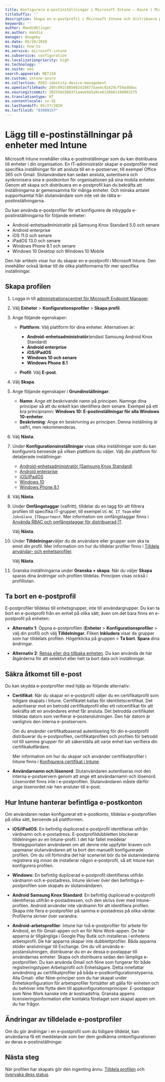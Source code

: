 ```yaml
---
title: Konfigurera e-postinställningar i Microsoft Intune – Azure | Microsoft Docs
titleSuffix: ''
description: Skapa en e-postprofil i Microsoft Intune och distribuera profilen till Android-enhetsadministratör-, Android Enterprise-, iOS-, iPadOS- och Windows-enheter. Använd e-postprofiler för att konfigurera vanliga e-postinställningar, inklusive en e-postserver och autentiseringsmetoder för att ansluta till företagets e-post på enheter som du hanterar.
keywords: ''
author: MandiOhlinger
ms.author: mandia
manager: dougeby
ms.date: 05/20/2020
ms.topic: how-to
ms.service: microsoft-intune
ms.subservice: configuration
ms.localizationpriority: high
ms.technology: ''
ms.suite: ems
search.appverid: MET150
ms.custom: intune-azure
ms.collection: M365-identity-device-management
ms.openlocfilehash: 205c892c885682d10877aae4c92429cf59adb0ac
ms.sourcegitcommit: 302556d3b03f1a4eb9a5a9ce6138b8119d901575
ms.translationtype: HT
ms.contentlocale: sv-SE
ms.lasthandoff: 05/27/2020
ms.locfileid: "83989157"
---
```

# <a name="add-email-settings-to-devices-using-intune"></a>Lägg till e-postinställningar på enheter med Intune

Microsoft Intune innehåller olika e-postinställningar som du kan distribuera till enheter i din organisation. En IT-administratör skapar e-postprofiler med specifika inställningar för att ansluta till en e-postserver, till exempel Office 365 och Gmail. Slutanvändare kan sedan ansluta, autentisera och synkronisera sina e-postkonton för organisationen på sina mobila enheter. Genom att skapa och distribuera en e-postprofil kan du bekräfta att inställningarna är gemensamma för många enheter. Och minska antalet supportsamtal från slutanvändare som inte vet de rätta e-postinställningarna.

Du kan använda e-postprofiler för att konfigurera de inbyggda e-postinställningarna för följande enheter:

- Android-enhetsadministratör på Samsung Knox Standard 5.0 och senare
- Android enterprise
- iOS 11.0 och senare
- iPadOS 13.0 och senare
- Windows Phone 8.1 och senare
- Windows 10 Desktop och Windows 10 Mobile

Den här artikeln visar hur du skapar en e-postprofil i Microsoft Intune. Den innehåller också länkar till de olika plattformarna för mer specifika inställningar.

## <a name="create-the-profile"></a>Skapa profilen

1. Logga in till [administrationscentret för Microsoft Endpoint Manager](https://go.microsoft.com/fwlink/?linkid=2109431).
2. Välj **Enheter** > **Konfigurationsprofiler** > **Skapa profil**.
3. Ange följande egenskaper:

    - **Plattform**: Välj plattform för dina enheter. Alternativen är:  

        - **Android-enhetsadministratör**(endast Samsung Android Knox Standard)
        - **Android enterprise**
        - **iOS/iPadOS**
        - **Windows 10 och senare**
        - **Windows Phone 8.1**

    - **Profil**: Välj **E-post**.

4. Välj **Skapa**.
5. Ange följande egenskaper i **Grundinställningar**:

    - **Namn**: Ange ett beskrivande namn på principen. Namnge dina principer så att du enkelt kan identifiera dem senare. Exempel på ett bra principnamn: **Windows 10: E-postinställningar för alla Windows 10-enheter**.
    - **Beskrivning**: Ange en beskrivning av principen. Denna inställning är valfri, men rekommenderas.

6. Välj **Nästa**.

7. Under **Konfigurationsinställningar**  visas olika inställningar som du kan konfigurera beroende på vilken plattform du väljer. Välj din plattform för detaljerade inställningar:

    - [Android-enhetsadministratör (Samsung Knox Standard)](email-settings-android.md)
    - [Android enterprise](email-settings-android-enterprise.md)
    - [iOS/iPadOS](email-settings-ios.md)
    - [Windows 10](email-settings-windows-10.md)
    - [Windows Phone 8.1](email-settings-windows-phone-8-1.md)

8. Välj **Nästa**.
9. Under **Omfångstaggar** (valfritt), tilldelar du en tagg för att filtrera profilen till specifika IT-grupper, till exempel `US-NC IT Team` eller `JohnGlenn_ITDepartment`. Mer information om omfångstaggar finns i [Använda RBAC och omfångstaggar för distribuerad IT](../fundamentals/scope-tags.md).

    Välj **Nästa**.

10. Under **Tilldelningar**väljer du de användare eller grupper som ska ta emot din profil. Mer information om hur du tilldelar profiler finns i [Tilldela användar- och enhetsprofiler](device-profile-assign.md).

    Välj **Nästa**.

11. Granska inställningarna under **Granska + skapa**. När du väljer **Skapa** sparas dina ändringar och profilen tilldelas. Principen visas också i profillistan.

## <a name="remove-an-email-profile"></a>Ta bort en e-postprofil

E-postprofiler tilldelas till enhetsgrupper, inte till användargrupper. Du kan ta bort en e-postprofil från en enhet på olika sätt, även om det bara finns en e-postprofil på enheten:

- **Alternativ 1**: Öppna e-postprofilen (**Enheter** > **Konfigurationsprofiler** > välj din profil) och välj **Tilldelningar**. Fliken **Inkludera** visar de grupper som har tilldelats profilen. Högerklicka på gruppen > **Ta bort**. **Spara** dina ändringar.

- **Alternativ 2**: [Rensa eller dra tillbaka enheten](../remote-actions/devices-wipe.md). Du kan använda de här åtgärderna för att selektivt eller helt ta bort data och inställningar.

## <a name="secure-email-access"></a>Säkra åtkomst till e-post

Du kan skydda e-postprofiler med hjälp av följande alternativ:

- **Certifikat**: När du skapar en e-postprofil väljer du en certifikatprofil som tidigare skapats i Intune. Certifikatet kallas för identitetscertifikat. Det autentiserar mot en betrodd certifikatprofil eller ett rotcertifikat för att bekräfta att en användares enhet får ansluta. Det betrodda certifikatet tilldelas datorn som verifierar e-postanslutningen. Den här datorn är vanligtvis den interna e-postservern.

  Om du använder certifikatbaserad autentisering för din e-postprofil distribuerar du e-postprofilen, certifikatprofilen och profilen för betrodd rot till samma grupper för att säkerställa att varje enhet kan verifiera din certifikatutfärdare.

  Mer information om hur du skapar och använder certifikatprofiler i Intune finns i [Konfigurera certifikat i Intune](../protect/certificates-configure.md).

- **Användarnamn och lösenord**: Slutanvändaren autentiseras mot den interna e-postservern genom att ange ett användarnamn och lösenord. Lösenordet finns inte i e-postprofilen. Slutanvändaren måste därför ange lösenordet när hen ansluter till e-post.

## <a name="how-intune-handles-existing-email-accounts"></a>Hur Intune hanterar befintliga e-postkonton

Om användaren redan konfigurerat ett e-postkonto, tilldelas e-postprofilen på olika sätt, beroende på plattformen.

- **iOS/iPadOS**: En befintlig duplicerad e-postprofil identifieras utifrån värdnamn och e-postadress. E-postprofildubbletten blockerar tilldelningen av en Intune-profil. I det här fallet meddelar företagsportalen användaren om att denne inte uppfyller kraven och uppmanar slutanvändaren att ta bort den manuellt konfigurerade profilen. Om du vill förhindra det här sceneriet bör du be slutanvändarna registrera sig *innan* de installerar någon e-postprofil, så att Intune kan konfigurera profilen.

- **Windows:** En befintlig duplicerad e-postprofil identifieras utifrån värdnamn och e-postadress. Intune skriver över den befintliga e-postprofilen som skapats av slutanvändaren.

- **Android Samsung Knox Standard**: En befintlig duplicerad e-postprofil identifieras utifrån e-postadressen, och den skrivs över med Intune-profilen. Android använder inte värdnamn för att identifiera profilen. Skapa inte flera e-postprofiler på samma e-postadress på olika värdar. Profilerna skriver över varandra.

- **Android-arbetsprofiler**: Intune har två e-postprofiler för arbete för Android, en för Gmail-appen och en för Nine Work-appen. De här apparna är tillgängliga i Google Play Butik och installeras i enhetens arbetsprofil. De här apparna skapar inte dubblettprofiler. Båda apparna stöder anslutningar till Exchange. Om du vill använda e-postanslutningen, distribuerar du en av dessa e-postappar till användarnas enheter. Skapa och distribuera sedan den lämpliga e-postprofilen. Du kan använda Gmail och Nine som fungerar för både registreringstypen Arbetsprofil och Enhetsägare. Detta innefattar användning av certifikatprofiler på båda e-postkonfigurationstyperna. Alla Gmail- eller Nine-principer som du har skapat under Enhetskonfiguration för arbetsprofiler fortsätter att gälla för enheten och du behöver inte flytta dem till appkonfigurationsprinciper. E-postappar som Nine Work kanske inte är kostnadsfria. Granska appens licensieringsinformation eller kontakta företaget som skapat appen om du har frågor. 

## <a name="changes-to-assigned-email-profiles"></a>Ändringar av tilldelade e-postprofiler

Om du gör ändringar i en e-postprofil som du tidigare tilldelat, kan användarna få ett meddelande som ber dem godkänna omkonfigurationen av deras e-postinställningar.

## <a name="next-steps"></a>Nästa steg

När profilen har skapats gör den ingenting ännu. [Tilldela profilen](device-profile-assign.md) och [övervaka dess status](device-profile-monitor.md).
